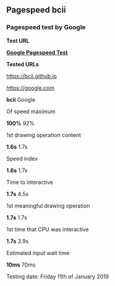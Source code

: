 ## Pagespeed bcii
### Pagespeed test by Google
<strong>Test URL</strong>

<a href="https://developers.google.com/speed/pagespeed/insights/" class="titletext"><strong>Google Pagespeed Test</strong></a>

<strong>Tested URLs</strong>

https://bcii.github.io

https://google.com

<strong>bcii</strong>  Google

Of speed maximum

<strong>100%</strong>    92%

1st drawing operation content

<strong>1.6s</strong>    1.7s

Speed index

<strong>1.6s</strong>    1.7s

Time to interactive

<strong>1.7s</strong>    4.5s

1st meaningful drawing operation

<strong>1.7s</strong>    1.7s

1st time that CPU was interactive

<strong>1.7s</strong>    3.9s

Estimated input wait time

<strong>10ms</strong>    70ms

Testing date: Friday 11th of January 2019
